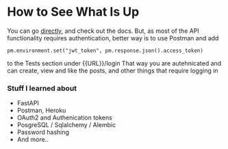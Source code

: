 # How to See What Is Up
You can go [directly](https://fastapi-luhamus.herokuapp.com/docs), and check out the docs.
But, as most of the API functionality requires authentication, better way is to use Postman
and add
```
pm.environment.set("jwt_token", pm.response.json().access_token) 
```
to the Tests section under {{URL}}/login
That way you are autehnicated and can create, view and like the posts, and other things that require logging in


### Stuff I learned about
* FastAPI
* Postman, Heroku
* OAuth2 and Authenication tokens
* PosgreSQL / Sqlalchemy / Alembic
* Password hashing
* And more..
